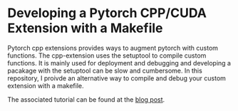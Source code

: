 # Developing a Pytorch CPP/CUDA Extension with a Makefile

Pytorch cpp extensions provides ways to augment pytorch with custom functions. The cpp-extension uses the setuptool to compile custom functions. It is mainly used for deployment and debugging and developing a pacakage with the setuptool can be slow and cumbersome. In this repository, I proivde an alternative way to compile and debug your custom extension with a makefile.

The associated tutorial can be found at the [blog post](https://chrischoy.github.io/research/pytorch-extension-with-makefile).
